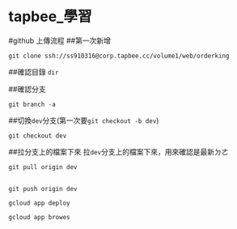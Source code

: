 # tapbee_學習

#github 上傳流程
##第一次新增
```
git clone ssh://ss910316@corp.tapbee.cc/volume1/web/orderking
```

##確認目錄
`dir` 

##確認分支
```
git branch -a
```

##切換`dev`分支(第一次要`git checkout -b dev`)
```
git checkout dev
```

##拉分支上的檔案下來
拉`dev`分支上的檔案下來，用來確認是最新ㄉㄜ
```
git pull origin dev
```

##

```
git push origin dev
```


```
gcloud app deploy
```

```
gcloud app browes
```
